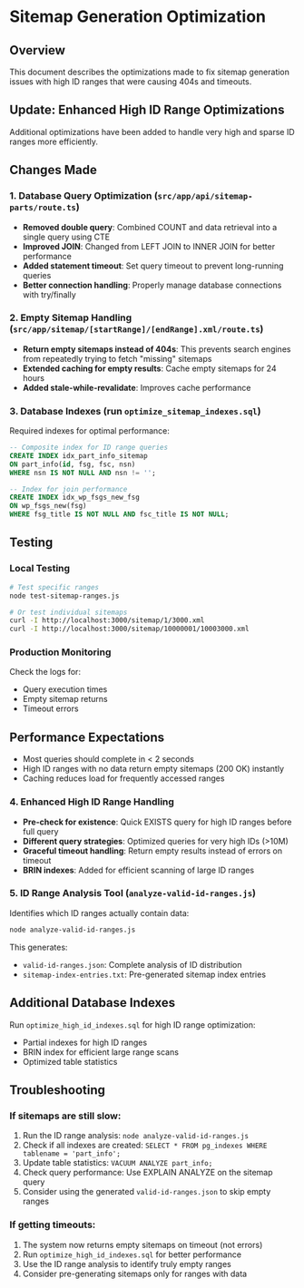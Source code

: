 # Sitemap Generation Optimization

## Overview
This document describes the optimizations made to fix sitemap generation issues with high ID ranges that were causing 404s and timeouts.

## Update: Enhanced High ID Range Optimizations
Additional optimizations have been added to handle very high and sparse ID ranges more efficiently.

## Changes Made

### 1. Database Query Optimization (`src/app/api/sitemap-parts/route.ts`)
- **Removed double query**: Combined COUNT and data retrieval into a single query using CTE
- **Improved JOIN**: Changed from LEFT JOIN to INNER JOIN for better performance
- **Added statement timeout**: Set query timeout to prevent long-running queries
- **Better connection handling**: Properly manage database connections with try/finally

### 2. Empty Sitemap Handling (`src/app/sitemap/[startRange]/[endRange].xml/route.ts`)
- **Return empty sitemaps instead of 404s**: This prevents search engines from repeatedly trying to fetch "missing" sitemaps
- **Extended caching for empty results**: Cache empty sitemaps for 24 hours
- **Added stale-while-revalidate**: Improves cache performance

### 3. Database Indexes (run `optimize_sitemap_indexes.sql`)
Required indexes for optimal performance:
```sql
-- Composite index for ID range queries
CREATE INDEX idx_part_info_sitemap 
ON part_info(id, fsg, fsc, nsn) 
WHERE nsn IS NOT NULL AND nsn != '';

-- Index for join performance
CREATE INDEX idx_wp_fsgs_new_fsg 
ON wp_fsgs_new(fsg) 
WHERE fsg_title IS NOT NULL AND fsc_title IS NOT NULL;
```

## Testing

### Local Testing
```bash
# Test specific ranges
node test-sitemap-ranges.js

# Or test individual sitemaps
curl -I http://localhost:3000/sitemap/1/3000.xml
curl -I http://localhost:3000/sitemap/10000001/10003000.xml
```

### Production Monitoring
Check the logs for:
- Query execution times
- Empty sitemap returns
- Timeout errors

## Performance Expectations
- Most queries should complete in < 2 seconds
- High ID ranges with no data return empty sitemaps (200 OK) instantly
- Caching reduces load for frequently accessed ranges

### 4. Enhanced High ID Range Handling
- **Pre-check for existence**: Quick EXISTS query for high ID ranges before full query
- **Different query strategies**: Optimized queries for very high IDs (>10M)
- **Graceful timeout handling**: Return empty results instead of errors on timeout
- **BRIN indexes**: Added for efficient scanning of large ID ranges

### 5. ID Range Analysis Tool (`analyze-valid-id-ranges.js`)
Identifies which ID ranges actually contain data:
```bash
node analyze-valid-id-ranges.js
```
This generates:
- `valid-id-ranges.json`: Complete analysis of ID distribution
- `sitemap-index-entries.txt`: Pre-generated sitemap index entries

## Additional Database Indexes

Run `optimize_high_id_indexes.sql` for high ID range optimization:
- Partial indexes for high ID ranges
- BRIN index for efficient large range scans
- Optimized table statistics

## Troubleshooting

### If sitemaps are still slow:
1. Run the ID range analysis: `node analyze-valid-id-ranges.js`
2. Check if all indexes are created: `SELECT * FROM pg_indexes WHERE tablename = 'part_info';`
3. Update table statistics: `VACUUM ANALYZE part_info;`
4. Check query performance: Use EXPLAIN ANALYZE on the sitemap query
5. Consider using the generated `valid-id-ranges.json` to skip empty ranges

### If getting timeouts:
1. The system now returns empty sitemaps on timeout (not errors)
2. Run `optimize_high_id_indexes.sql` for better performance
3. Use the ID range analysis to identify truly empty ranges
4. Consider pre-generating sitemaps only for ranges with data